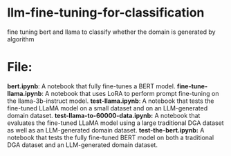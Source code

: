 # llm-fine-tuning-for-classification
fine tuning bert and llama to classify whether the domain is generated by algorithm 

# File:
**bert.ipynb**: A notebook that fully fine-tunes a BERT model.
**fine-tune-llama.ipynb**: A notebook that uses LoRA to perform prompt fine-tuning on the llama-3b-instruct model.
**test-llama.ipynb**: A notebook that tests the fine-tuned LLaMA model on a small dataset and on an LLM-generated domain dataset.
**test-llama-to-60000-data.ipynb:** A notebook that evaluates the fine-tuned LLaMA model using a large traditional DGA dataset as well as an LLM-generated domain dataset.
**test-the-bert.ipynb:** A notebook that tests the fully fine-tuned BERT model on both a traditional DGA dataset and an LLM-generated domain dataset.
